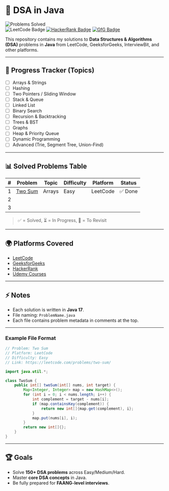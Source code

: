# 🚀 DSA in Java

![Problems Solved](https://img.shields.io/badge/Solved-1-brightgreen?style=for-the-badge)  
![LeetCode Badge](https://img.shields.io/badge/dynamic/json?style=for-the-badge&logo=leetcode&label=LeetCode&query=totalSolved&url=https://leetcode-stats-api.herokuapp.com/Code_with_Abhinav)
[![HackerRank Badge](https://img.shields.io/badge/HackerRank-Profile-brightgreen?style=for-the-badge&logo=hackerrank)](https://www.hackerrank.com/<your-username>)
[![GfG Badge](https://img.shields.io/badge/GeeksforGeeks-Profile-darkgreen?style=for-the-badge&logo=geeksforgeeks)](https://auth.geeksforgeeks.org/user/<your-username>/practice/)

This repository contains my solutions to **Data Structures & Algorithms (DSA)** problems in **Java** from LeetCode, GeeksforGeeks, InterviewBit, and other platforms.

---

## 📌 Progress Tracker (Topics)

-   [ ] Arrays & Strings
-   [ ] Hashing
-   [ ] Two Pointers / Sliding Window
-   [ ] Stack & Queue
-   [ ] Linked List
-   [ ] Binary Search
-   [ ] Recursion & Backtracking
-   [ ] Trees & BST
-   [ ] Graphs
-   [ ] Heap & Priority Queue
-   [ ] Dynamic Programming
-   [ ] Advanced (Trie, Segment Tree, Union-Find)

---

## 📊 Solved Problems Table

| #   | Problem                                           | Topic  | Difficulty | Platform | Status  |
| --- | ------------------------------------------------- | ------ | ---------- | -------- | ------- |
| 1   | [Two Sum](https://leetcode.com/problems/two-sum/) | Arrays | Easy       | LeetCode | ✅ Done |
| 2   |                                                   |        |            |          |         |
| 3   |                                                   |        |            |          |         |

> ✅ = Solved, ⏳ = In Progress, 🔁 = To Revisit

---

## 🌍 Platforms Covered

-   [LeetCode](https://leetcode.com)
-   [GeeksforGeeks](https://www.geeksforgeeks.org/)
-   [HackerRank](https://www.hackerrank.com/)
-   [Udemy Courses](https://www.udemy.com/)

---

## ⚡ Notes

-   Each solution is written in **Java 17**.
-   File naming: `ProblemName.java`
-   Each file contains problem metadata in comments at the top.

---

### Example File Format

```java
// Problem: Two Sum
// Platform: LeetCode
// Difficulty: Easy
// Link: https://leetcode.com/problems/two-sum/

import java.util.*;

class TwoSum {
    public int[] twoSum(int[] nums, int target) {
        Map<Integer, Integer> map = new HashMap<>();
        for (int i = 0; i < nums.length; i++) {
            int complement = target - nums[i];
            if (map.containsKey(complement)) {
                return new int[]{map.get(complement), i};
            }
            map.put(nums[i], i);
        }
        return new int[]{};
    }
}
```

---

## 🏆 Goals

-   Solve **150+ DSA problems** across Easy/Medium/Hard.
-   Master **core DSA concepts** in Java.
-   Be fully prepared for **FAANG-level interviews**.

